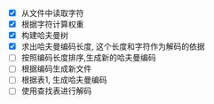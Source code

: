- [x] 从文件中读取字符
- [x] 根据字符计算权重
- [x] 构建哈夫曼树
- [x] 求出哈夫曼编码长度, 这个长度和字符作为解码的依据
- [ ] 按照编码长度排序,生成新的哈夫曼编码
- [ ] 根据编码生成新文件
- [ ] 根据表1, 生成哈夫曼编码
- [ ] 使用查找表进行解码 
